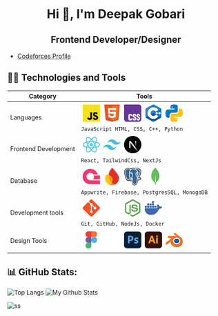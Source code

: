 <h1 align="center">Hi 👋, I'm Deepak Gobari</h1>
<h2 align="center">Frontend Developer/Designer</h2>

- [Codeforces Profile](https://codeforces.com/profile/dexz01)


## 👨‍💻 Technologies and Tools
| Category            | Tools           |
|---------------------|-----------------|
| Languages           | ![](icons/javascript.png)![](icons/html.png)![](icons/css.png)![](icons/cpp.png)![](icons/python.png) <br/> ```JavaScript HTML, CSS, C++, Python```|
| Frontend Development| ![](icons/reactjs.png)![](icons/tailwindcss.png)![](icons/nextjs.png) <br/> ```React, TailwindCss, NextJs``` |
| Database            | ![](icons/appwrite.png)![](icons/firebase.png)![](icons/postgresql.png) ![](icons/mongodb.png) <br/> ```Appwrite, Firebase, PostgresSQL, MonogoDB```|
| Development tools   | ![](icons/git.png)![](icons/github.png)![](icons/nodejs.png)![](icons/docker.png) <br/> ```Git, GitHub, NodeJs, Docker```|
| Design Tools        | ![](icons/figma.png)![](icons/framer.png)![](icons/photoshop.png)![](icons/illustrator.png)![](icons/blender.png)|


## 📊 GitHub Stats:
![Top Langs](https://github-readme-stats.vercel.app/api/top-langs/?username=mintdexdev&layout=donut&theme=dark) 
![My Github Stats](https://github-readme-stats.vercel.app/api?username=mintdexdev&show_icons=true&theme=dark&hide_rank=true&line_height=33&hide_title=true)
 
![ss](https://github-profile-trophy.vercel.app/?username=mintdexdev)
